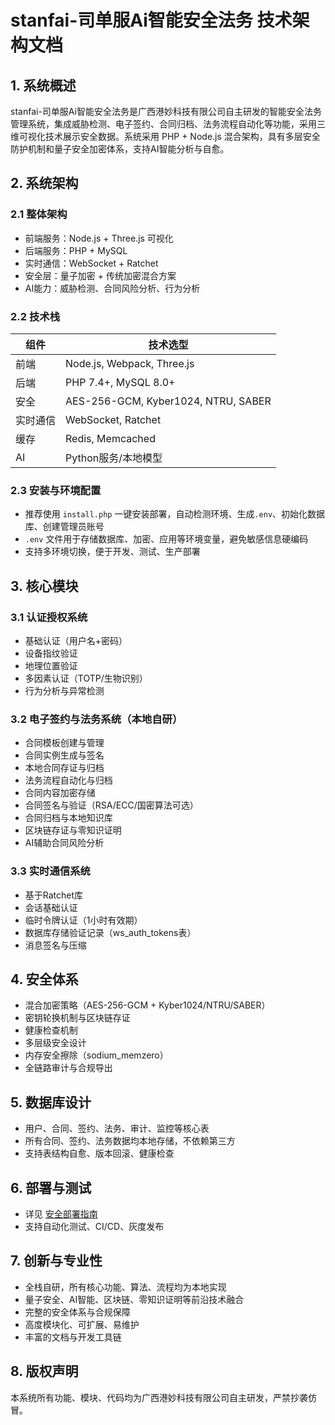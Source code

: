# stanfai-司单服Ai智能安全法务 技术架构文档

## 1. 系统概述

stanfai-司单服Ai智能安全法务是广西港妙科技有限公司自主研发的智能安全法务管理系统，集成威胁检测、电子签约、合同归档、法务流程自动化等功能，采用三维可视化技术展示安全数据。系统采用 PHP + Node.js 混合架构，具有多层安全防护机制和量子安全加密体系，支持AI智能分析与自愈。

## 2. 系统架构

### 2.1 整体架构

- 前端服务：Node.js + Three.js 可视化
- 后端服务：PHP + MySQL
- 实时通信：WebSocket + Ratchet
- 安全层：量子加密 + 传统加密混合方案
- AI能力：威胁检测、合同风险分析、行为分析

### 2.2 技术栈

| 组件   | 技术选型                |
|--------|------------------------|
| 前端   | Node.js, Webpack, Three.js |
| 后端   | PHP 7.4+, MySQL 8.0+   |
| 安全   | AES-256-GCM, Kyber1024, NTRU, SABER |
| 实时通信 | WebSocket, Ratchet      |
| 缓存   | Redis, Memcached        |
| AI     | Python服务/本地模型     |

### 2.3 安装与环境配置

- 推荐使用 `install.php` 一键安装部署，自动检测环境、生成`.env`、初始化数据库、创建管理员账号
- `.env` 文件用于存储数据库、加密、应用等环境变量，避免敏感信息硬编码
- 支持多环境切换，便于开发、测试、生产部署

## 3. 核心模块

### 3.1 认证授权系统

- 基础认证（用户名+密码）
- 设备指纹验证
- 地理位置验证
- 多因素认证（TOTP/生物识别）
- 行为分析与异常检测

### 3.2 电子签约与法务系统（本地自研）

- 合同模板创建与管理
- 合同实例生成与签名
- 本地合同存证与归档
- 法务流程自动化与归档
- 合同内容加密存储
- 合同签名与验证（RSA/ECC/国密算法可选）
- 合同归档与本地知识库
- 区块链存证与零知识证明
- AI辅助合同风险分析

### 3.3 实时通信系统

- 基于Ratchet库
- 会话基础认证
- 临时令牌认证（1小时有效期）
- 数据库存储验证记录（ws_auth_tokens表）
- 消息签名与压缩

## 4. 安全体系

- 混合加密策略（AES-256-GCM + Kyber1024/NTRU/SABER）
- 密钥轮换机制与区块链存证
- 健康检查机制
- 多层级安全设计
- 内存安全擦除（sodium_memzero）
- 全链路审计与合规导出

## 5. 数据库设计

- 用户、合同、签约、法务、审计、监控等核心表
- 所有合同、签约、法务数据均本地存储，不依赖第三方
- 支持表结构自愈、版本回滚、健康检查

## 6. 部署与测试

- 详见 [安全部署指南](/docs/security_deployment_guide.md)
- 支持自动化测试、CI/CD、灰度发布

## 7. 创新与专业性

- 全栈自研，所有核心功能、算法、流程均为本地实现
- 量子安全、AI智能、区块链、零知识证明等前沿技术融合
- 完整的安全体系与合规保障
- 高度模块化、可扩展、易维护
- 丰富的文档与开发工具链

## 8. 版权声明

本系统所有功能、模块、代码均为广西港妙科技有限公司自主研发，严禁抄袭仿冒。